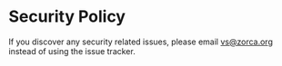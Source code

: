 # Security Policy

If you discover any security related issues, please email vs@zorca.org instead of using the issue tracker.

